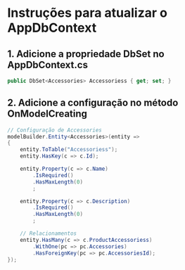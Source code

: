 # Instruções para atualizar o AppDbContext

## 1. Adicione a propriedade DbSet no AppDbContext.cs

```csharp
public DbSet<Accessories> Accessoriess { get; set; }
```

## 2. Adicione a configuração no método OnModelCreating

```csharp
// Configuração de Accessories
modelBuilder.Entity<Accessories>(entity =>
{
    entity.ToTable("Accessoriess");
    entity.HasKey(c => c.Id);

    entity.Property(c => c.Name)
        .IsRequired()
        .HasMaxLength(0)
        ;

    entity.Property(c => c.Description)
        .IsRequired()
        .HasMaxLength(0)
        ;

    // Relacionamentos
    entity.HasMany(c => c.ProductAccessoriess)
        .WithOne(pc => pc.Accessories)
        .HasForeignKey(pc => pc.AccessoriesId);
});
```

